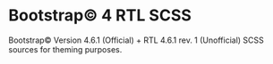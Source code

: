 # Bootstrap&copy; 4 RTL SCSS
Bootstrap&copy; Version 4.6.1 (Official) + RTL 4.6.1 rev. 1 (Unofficial) SCSS sources for theming purposes.